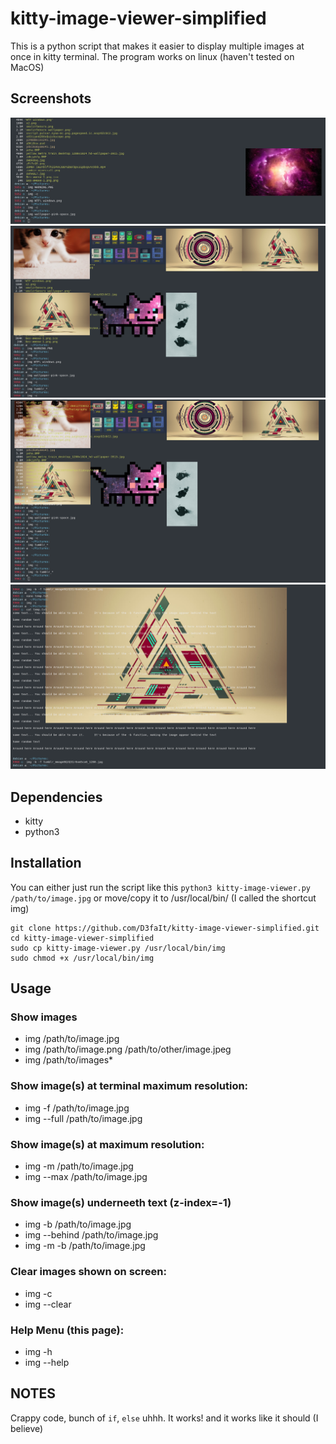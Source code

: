 # kitty-image-viewer-simplified
This is a python script that makes it easier to display multiple images at once in kitty terminal.
The program works on linux (haven't tested on MacOS)

## Screenshots

![Single image usage screenshot](/Screenhots/Screenshot_20200604_190754.png "Single image")
![Multiple images usage screenshot](/Screenhots/Screenshot_20200604_191012.png "Multiple images")
![Multiple images behind text usage screenshot](/Screenhots/Screenshot_20200604_191044.png "Multiple images behind text")
![Single image behind text terminal max usage screenshot](/Screenhots/Screenshot_20200604_192147.png "Single image behind text terminal max")


## Dependencies
- kitty
- python3

## Installation
You can either just run the script like this `python3 kitty-image-viewer.py /path/to/image.jpg`
or move/copy it to /usr/local/bin/ (I called the shortcut img)

    git clone https://github.com/D3faIt/kitty-image-viewer-simplified.git
    cd kitty-image-viewer-simplified
    sudo cp kitty-image-viewer.py /usr/local/bin/img
    sudo chmod +x /usr/local/bin/img

## Usage

### Show images
- img /path/to/image.jpg
- img /path/to/image.png /path/to/other/image.jpeg
- img /path/to/images*
### Show image(s) at terminal maximum resolution:
- img -f /path/to/image.jpg
- img --full /path/to/image.jpg
### Show image(s) at maximum resolution:
- img -m /path/to/image.jpg
- img --max /path/to/image.jpg
### Show image(s) underneeth text (z-index=-1)
- img -b /path/to/image.jpg
- img --behind /path/to/image.jpg
- img -m -b /path/to/image.jpg
### Clear images shown on screen:
- img -c
- img --clear
### Help Menu (this page):
- img -h
- img --help


## NOTES
Crappy code, bunch of `if`, `else` uhhh.
It works! and it works like it should (I believe)
